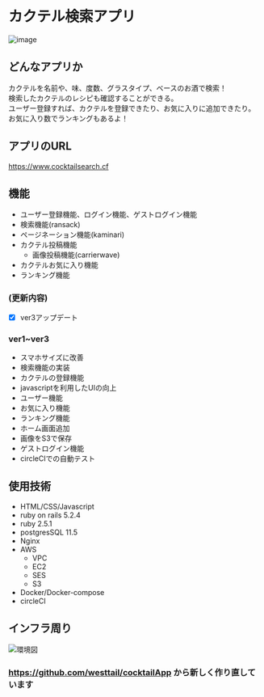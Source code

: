 # カクテル検索アプリ
![image](https://user-images.githubusercontent.com/40736515/94714698-74348780-0387-11eb-8248-2e0ae3785320.png)
## どんなアプリか
カクテルを名前や、味、度数、グラスタイプ、ベースのお酒で検索！  
検索したカクテルのレシピも確認することができる。  
ユーザー登録すれば、カクテルを登録できたり、お気に入りに追加できたり。  
お気に入り数でランキングもあるよ！  

## アプリのURL 
https://www.cocktailsearch.cf  
## 機能
* ユーザー登録機能、ログイン機能、ゲストログイン機能
* 検索機能(ransack)
* ページネーション機能(kaminari)
* カクテル投稿機能
  * 画像投稿機能(carrierwave)
* カクテルお気に入り機能
* ランキング機能

### (更新内容)
- [x] ver3アップデート

### ver1~ver3
* スマホサイズに改善
* 検索機能の実装
* カクテルの登録機能
* javascriptを利用したUIの向上
* ユーザー機能
* お気に入り機能
* ランキング機能
* ホーム画面追加
* 画像をS3で保存
* ゲストログイン機能
* circleCIでの自動テスト

## 使用技術
* HTML/CSS/Javascript
* ruby on rails 5.2.4
* ruby 2.5.1
* postgresSQL 11.5
* Nginx
* AWS 
  * VPC
  * EC2
  * SES
  * S3
* Docker/Docker-compose
* circleCI

## インフラ周り
![環境図](https://user-images.githubusercontent.com/40736515/94824216-bb7e4f00-043f-11eb-8e81-c20b4391097b.png)
### https://github.com/westtail/cocktailApp から新しく作り直しています
